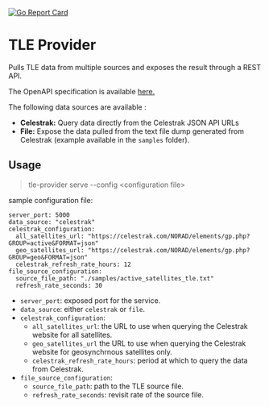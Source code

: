 [![Go Report Card](https://goreportcard.com/badge/github.com/Funkit/tle-provider)](https://goreportcard.com/report/github.com/Funkit/tle-provider)

# TLE Provider
Pulls TLE data from multiple sources and exposes the result through a REST API.

The OpenAPI specification is available [here.](./api/openapi-3.0.yml)

The following data sources are available :

- **Celestrak:** Query data directly from the Celestrak JSON API URLs
- **File:** Expose the data pulled from the text file dump generated from Celestrak (example available in the `samples` folder).

## Usage

> tle-provider serve --config \<configuration file>

sample configuration file:

```
server_port: 5000
data_source: "celestrak"
celestrak_configuration:
  all_satellites_url: "https://celestrak.com/NORAD/elements/gp.php?GROUP=active&FORMAT=json"
  geo_satellites_url: "https://celestrak.com/NORAD/elements/gp.php?GROUP=geo&FORMAT=json"
  celestrak_refresh_rate_hours: 12
file_source_configuration:
  source_file_path: "./samples/active_satellites_tle.txt"
  refresh_rate_seconds: 30
```

- `server_port`: exposed port for the service.
- `data_source`: either `celestrak` or `file`.
- `celestrak_configuration`:
  - `all_satellites_url`: the URL to use when querying the Celestrak website for all satellites.
  - `geo_satellites_url` the URL to use when querying the Celestrak website for geosynchrnous satellites only.
  - `celestrak_refresh_rate_hours`: period at which to query the data from Celestrak.
- `file_source_configuration`:
  - `source_file_path`: path to the TLE source file.
  - `refresh_rate_seconds`: revisit rate of the source file.
